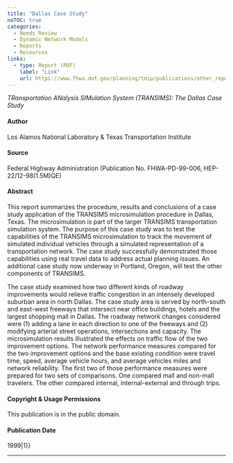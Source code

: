 ```yaml
---
title: "Dallas Case Study"
noTOC: true
categories:
  - Needs Review
  - Dynamic Network Models
  - Reports
  - Resources
links:
  - type: Report (PDF)
    label: "Link"
    url: https://www.fhwa.dot.gov/planning/tmip/publications/other_reports/dott9904.pdf
---
```



*TRansportation ANalysis SIMulation System (TRANSIMS): The Dallas Case Study*

#### Author

Los Alamos National Laboratory & Texas Transportation Institute

#### Source

Federal Highway Administration (Publication No. FHWA-PD-99-006, HEP-22/12-98(1.5M)QE)

#### Abstract

This report summarizes the procedure, results and conclusions of a case study application of the TRANSIMS microsimulation procedure in Dallas, Texas. The microsimulation is part of the larger TRANSIMS transportation simulation system. The purpose of this case study was to test the capabilities of the TRANSIMS microsimulation to track the movement of simulated individual vehicles through a simulated representation of a transportation network. The case study successfully demonstrated those capabilities using real travel data to address actual planning issues. An additional case study now underway in Portland, Oregon, will test the other components of TRANSIMS.

The case study examined how two different kinds of roadway improvements would relieve traffic congestion in an intensely developed suburban area in north Dallas. The case study area is served by north-south and east-west freeways that intersect near office buildings, hotels and the largest shopping mall in Dallas. The roadway network changes considered were (1) adding a lane in each direction to one of the freeways and (2) modifying arterial street operations, intersections and capacity. The microsimulation results illustrated the effects on traffic flow of the two improvement options. The network performance measures compared for the two improvement options and the base existing condition were travel time, speed, average vehicle hours, and average vehicles miles and network reliability. The first two of those performance measures were prepared for two sets of comparisons. One compared mall and non-mall travelers. The other compared internal, internal-external and through trips.

#### Copyright & Usage Permissions

This publication is in the public domain.

#### Publication Date

1999|1}}

------------------------------------------------------------------------

